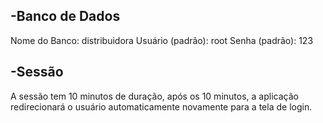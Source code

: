 -Banco de Dados
-
Nome do Banco: distribuidora
Usuário (padrão): root
Senha (padrão): 123

-Sessão
-
A sessão tem 10 minutos de duração, após os 10 minutos, a aplicação redirecionará o usuário automaticamente novamente para a tela de login.

